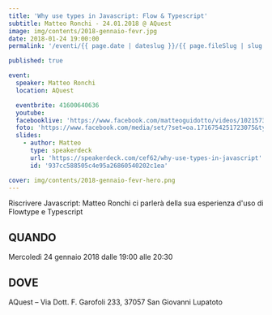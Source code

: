 ```yaml
---
title: 'Why use types in Javascript: Flow & Typescript'
subtitle: Matteo Ronchi - 24.01.2018 @ AQuest
image: img/contents/2018-gennaio-fevr.jpg
date: 2018-01-24 19:00:00
permalink: '/eventi/{{ page.date | dateslug }}/{{ page.fileSlug | slug }}/index.html'

published: true

event:
  speaker: Matteo Ronchi
  location: AQuest

  eventbrite: 41600640636
  youtube:
  facebooklive: 'https://www.facebook.com/matteoguidotto/videos/10215738604201992/'
  foto: 'https://www.facebook.com/media/set/?set=oa.1716754251723075&type=3'
  slides:
    - author: Matteo
      type: speakerdeck
      url: 'https://speakerdeck.com/cef62/why-use-types-in-javascript'
      id: '937cc588505c4e95a26860540202c1ea'

cover: img/contents/2018-gennaio-fevr-hero.png
---
```


Riscrivere Javascript: Matteo Ronchi ci parlerà della sua esperienza d'uso di Flowtype e Typescript

## QUANDO

Mercoledì 24 gennaio 2018 dalle 19:00 alle 20:30

## DOVE

AQuest – Via Dott. F. Garofoli 233, 37057 San Giovanni Lupatoto
